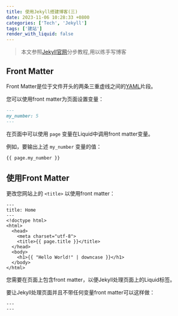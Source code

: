 ```yaml
---
title: 使用Jekyll搭建博客(三)
date: 2023-11-06 10:28:33 +0800
categories: ['Tech', 'Jekyll']
tags: ['建站']
render_with_liquid: false
---
```


> 本文参照[Jekyll官网](https://jekyllrb.com/docs/)分步教程,用以练手写博客

## Front Matter

Front Matter是位于文件开头的两条三重虚线之间的[YAML](https://yaml.org/)片段。

您可以使用front matter为页面设置变量：

```markdown
---
my_number: 5
---
```

在页面中可以使用 `page` 变量在Liquid中调用front matter变量。

例如，要输出上述 `my_number` 变量的值：

```markdown
{{ page.my_number }}
```



## 使用Front Matter

更改您网站上的 `<title>` 以使用front matter：

```
---
title: Home
---
<!doctype html>
<html>
  <head>
    <meta charset="utf-8">
    <title>{{ page.title }}</title>
  </head>
  <body>
    <h1>{{ "Hello World!" | downcase }}</h1>
  </body>
</html>
```

您需要在页面上包含front matter，以便Jekyll处理页面上的Liquid标签。

要让Jekyll处理页面并且不带任何变量front matter可以这样做：

```
---
---
```
